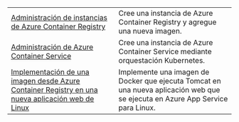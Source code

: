 |  |  |
|---------|---------|
| [Administración de instancias de Azure Container Registry][1] | Cree una instancia de Azure Container Registry y agregue una nueva imagen. | 
| [Administración de Azure Container Service][2] | Cree una instancia de Azure Container Service mediante orquestación Kubernetes. | 
| [Implementación de una imagen desde Azure Container Registry en una nueva aplicación web de Linux][3] | Implemente una imagen de Docker que ejecuta Tomcat en una nueva aplicación web que se ejecuta en Azure App Service para Linux. | 

[1]: https://azure.microsoft.com/resources/samples/acr-java-manage-azure-container-registry/
[2]: https://azure.microsoft.com/resources/samples/acs-java-manage-azure-container-service/
[3]: https://azure.microsoft.com/resources/samples/app-service-java-deploy-image-from-acr-to-linux/
